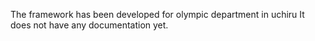 The framework has been developed for olympic department in uchiru
It does not have any documentation yet.
